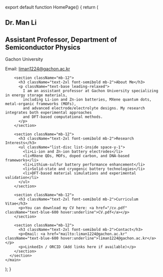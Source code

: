 export default function HomePage() {
  return (
    <main className="min-h-screen bg-white text-gray-800 px-6 py-12">
      <section className="max-w-4xl mx-auto">
        <h1 className="text-4xl font-bold mb-4">Dr. Man Li</h1>
        <h2 className="text-xl font-medium mb-2">Assistant Professor, Department of Semiconductor Physics</h2>
        <p className="text-lg mb-4">Gachon University</p>
        <p className="mb-6">Email: <a href="mailto:liman1224@gachon.ac.kr" className="text-blue-600 hover:underline">liman1224@gachon.ac.kr</a></p>

        <section className="mb-12">
          <h3 className="text-2xl font-semibold mb-2">About Me</h3>
          <p className="text-base leading-relaxed">
            I am an assistant professor at Gachon University specializing in energy storage materials,
            including Li-ion and Zn-ion batteries, MXene quantum dots, metal-organic frameworks (MOFs),
            and advanced electrode/electrolyte designs. My research integrates both experimental approaches
            and DFT-based computational methods.
          </p>
        </section>

        <section className="mb-12">
          <h3 className="text-2xl font-semibold mb-2">Research Interests</h3>
          <ul className="list-disc list-inside space-y-1">
            <li>Li-ion and Zn-ion battery electrodes</li>
            <li>MXene QDs, MOFs, doped carbon, and DNA-based frameworks</li>
            <li>Lithium-sulfur battery performance enhancement</li>
            <li>Solid-state and cryogenic battery technologies</li>
            <li>DFT-based material simulations and experimental validation</li>
          </ul>
        </section>

        <section className="mb-12">
          <h3 className="text-2xl font-semibold mb-2">Curriculum Vitae</h3>
          <p>You can download my CV here: <a href="/cv.pdf" className="text-blue-600 hover:underline">CV.pdf</a></p>
        </section>

        <section className="mb-12">
          <h3 className="text-2xl font-semibold mb-2">Contact</h3>
          <p>Email: <a href="mailto:liman1224@gachon.ac.kr" className="text-blue-600 hover:underline">liman1224@gachon.ac.kr</a></p>
          <p>LinkedIn / ORCID (Add links here if available)</p>
        </section>
      </section>
    </main>
  );
}
